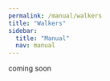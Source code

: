 ```yaml
---
permalink: /manual/walkers
title: "Walkers"
sidebar:
  title: "Manual"
  nav: manual
---
```


coming soon